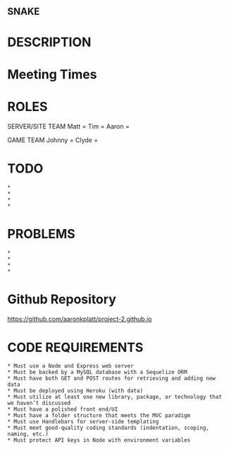 ## SNAKE


# DESCRIPTION


# Meeting Times


# ROLES
SERVER/SITE TEAM
Matt = 
Tim =
Aaron = 

GAME TEAM
Johnny = 
Clyde =

# TODO
    *   
    *   
    *   
    *   


# PROBLEMS
    *   
    *   
    *   
    *   

# Github Repository
https://github.com/aaronkplatt/project-2.github.io

# CODE REQUIREMENTS
    * Must use a Node and Express web server
    * Must be backed by a MySQL database with a Sequelize ORM 
    * Must have both GET and POST routes for retrieving and adding new data
    * Must be deployed using Heroku (with data)
    * Must utilize at least one new library, package, or technology that we haven’t discussed
    * Must have a polished front end/UI
    * Must have a folder structure that meets the MVC paradigm
    * Must use Handlebars for server-side templating
    * Must meet good-quality coding standards (indentation, scoping, naming, etc.)
    * Must protect API keys in Node with environment variables
